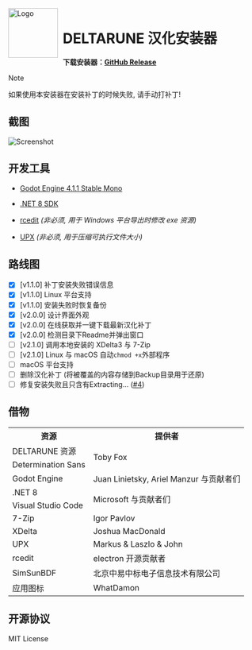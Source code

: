 <img width="100" height="100" align="left" style="float: left; margin: 0 10px 0 0;" alt="Logo" src="patcher_icon.png">

# DELTARUNE 汉化安装器

**下载安装器：[GitHub Release](https://github.com/gm3dr/DeltaruneChinesePatcher/releases)**

> [!NOTE]
> 如果使用本安装器在安装补丁的时候失败, 请手动打补丁!

## 截图

![Screenshot](./screenshot.png)

## 开发工具

- [Godot Engine 4.1.1 Stable Mono](https://godotengine.org/download/archive/4.1.1-stable/)

- [.NET 8 SDK](https://dotnet.microsoft.com/zh-cn/download/dotnet/8.0)

- [rcedit](https://github.com/electron/rcedit/releases/latest) *(非必须, 用于 Windows 平台导出时修改 exe 资源)*

- [UPX](https://github.com/upx/upx/releases/latest) *(非必须, 用于压缩可执行文件大小)*

## 路线图

 - [x] \[v1.1.0\] 补丁安装失败错误信息
 - [x] \[v1.1.0\] Linux 平台支持
 - [x] \[v1.1.0\] 安装失败时恢复备份
 - [x] \[v2.0.0\] 设计界面外观
 - [x] \[v2.0.0\] 在线获取并一键下载最新汉化补丁
 - [x] \[v2.0.0\] 检测目录下Readme并弹出窗口
 - [ ] \[v2.1.0\] 调用本地安装的 XDelta3 与 7-Zip
 - [ ] \[v2.1.0\] Linux 与 macOS 自动`chmod +x`外部程序
 - [ ] macOS 平台支持
 - [ ] 删除汉化补丁 (将被覆盖的内容存储到Backup目录用于还原)
 - [ ] 修复安装失败且只含有Extracting... ([#4](https://github.com/gm3dr/DeltaruneChinesePatcher/issues/4))

## 借物


<table>
	<tr>
		<th>资源</th>
		<th>提供者</th>
	</tr>
	<tr>
		<td>DELTARUNE 资源</td>
		<td rowspan="2">Toby Fox</td>
	</tr>
	<tr>
		<td>Determination Sans</td>
	</tr>
    <tr>
        <td>Godot Engine</td>
        <td>Juan Linietsky, Ariel Manzur 与贡献者们</td>
    </tr>
    <tr>
        <td>.NET 8</td>
        <td rowspan="2">Microsoft 与贡献者们</td>
    </tr>
    <tr>
        <td>Visual Studio Code</td>
    </tr>
    </tr>
        <td>7-Zip</td>
        <td>Igor Pavlov</td>
    </tr>
    </tr>
        <td>XDelta</td>
        <td>Joshua MacDonald</td>
    </tr>
    </tr>
        <td>UPX</td>
        <td>Markus & Laszlo & John</td>
    </tr>
    </tr>
        <td>rcedit</td>
        <td>electron 开源贡献者</td>
    </tr>
    </tr>
        <td>SimSunBDF</td>
        <td>北京中易中标电子信息技术有限公司</td>
    </tr>
    </tr>
        <td>应用图标</td>
        <td>WhatDamon</td>
    </tr>
</table>

 ## 开源协议

MIT License